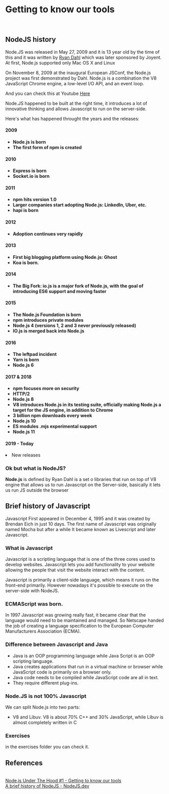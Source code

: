 # Getting to know our tools
<br/>

## NodeJS history

Node.JS was released in May 27, 2009 and it is 13 year old by the time of this and it was written by <a href="https://en.wikipedia.org/wiki/Ryan_Dahl">Ryan Dahl</a> which was later sponsored by Joyent. At first, Node.js supported only Mac OS X and Linux

On November 8, 2009 at the inaugural European JSConf, the Node.js project was first demonstrated by Dahl. Node.js is a combination the V8 JavaScript Chrome engine, a low-level I/O API, and an event loop.

And you can check this at Youtube <a href="https://www.youtube.com/watch?v=ztspvPYybIY">Here</a>


Node.JS happened to be built at the right time, it introduces a lot of innovative thinking and allows Javascript to run on the server-side.

Here's what has happened throught the years and the releases:

<h4>2009<h4>
<ul>
    <li>Node.js is born</li>
    <li>The first form of npm is created</li>
</ul>

<h4>2010<h4>
<ul>
    <li>Express is born</li>
    <li>Socket.io is born</li>
</ul>


<h4>2011<h4>
<ul>
    <li>npm hits version 1.0</li>
    <li>Larger companies start adopting Node.js: LinkedIn, Uber, etc.</li>
    <li>hapi is born</li>
</ul>


<h4>2012<h4>
<ul>
    <li>Adoption continues very rapidly</li>
</ul>


<h4>2013<h4>
<ul>
    <li>First big blogging platform using Node.js: Ghost</li>
    <li>Koa is born.</li>
</ul>

<h4>2014<h4>
<ul>
    <li>The Big Fork: io.js is a major fork of Node.js, with the goal of introducing ES6 support and moving faster</li>
</ul>

<h4>2015<h4>
<ul>
    <li>The Node.js Foundation is born</li>
    <li>npm introduces private modules</li>
    <li>Node.js 4 (versions 1, 2 and 3 never previously released)</li>
    <li>IO.js is merged back into Node.js</li>
</ul>




<h4>2016<h4>
<ul>
    <li>The leftpad incident</li>
    <li>Yarn is born</li>
    <li>Node.js 6</li>
</ul>


<h4>2017 & 2018<h4>
<ul>
    <li>npm focuses more on security</li>
    <li>HTTP/2</li>
    <li>Node.js 8</li>
    <li>V8 introduces Node.js in its testing suite, officially making Node.js a target for the JS engine, in addition to Chrome</li>
    <li>3 billion npm downloads every week</li>
    <li>Node.js 10</li>
    <li>ES modules .mjs experimental support</li>
    <li>Node.js 11</li>
</ul>


<h4>2019 - Today</h4>
<li>New releases</li>

### Ok but what is NodeJS?
<p><b>Node.js</b> is defined by Ryan Dahl is a set o libraries that run on top of V8 engine that allows us to run Javascript on the Server-side, basically it lets us run JS outside the browser</p>

## Brief history of Javascript
Javascript First appeared in December 4, 1995 and it was created by Brendan Eich in just 10 days. The first name of Javascript was originally named Mocha but after a while It became known as Livescript and later Javascript.

### What is Javascript 
Javascript is a scripting language that is one of the three cores used to develop websites. Javascript lets you add functionality to your website allowing the people that visit the website interact with the content.

Javascript is primarily a client-side language, which means it runs on the front-end primarily. However nowadays it's possible to execute on the server-side with NodeJS.

### ECMAScript was born.
In 1997 Javascript was growing really fast, it became clear that the language would need to be maintained and managed. So Netscape handed the job of creating a language specification to the European Computer Manufacturers Association (ECMA).


### Difference between Javascript and Java
<ul>
    <li>Java is an OOP programming language while Java Script is an OOP scripting language.</li>
    <li>Java creates applications that run in a virtual machine or browser while JavaScript code is primarily on a browser only.</li>
    <li>Java code needs to be compiled while JavaScript code are all in text.</li>
    <li>They require different plug-ins.</li>
</ul>


### Node.JS is not 100% Javascript
We can split Node.js into two parts: 
<ul>
   <li> V8 and Libuv. V8 is about 70% C++ and 30% JavaScript, while Libuv is almost completely written in C</li>
</ul>

### Exercises

in the exercises folder you can check it.


## References 
<br/>
<a href='https://dev.to/khaosdoctor/node-js-under-the-hood-1-getting-to-know-our-tools-1465'>Node.js Under The Hood #1 - Getting to know our tools<a>
<br/>
<a href='https://nodejs.dev/learn/a-brief-history-of-nodejs'>A brief history of NodeJS - NodeJS.dev<a>
<br/>















